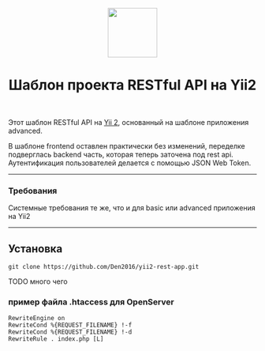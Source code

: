 <p align="center">
    <a href="https://github.com/yiisoft" target="_blank">
        <img src="https://avatars0.githubusercontent.com/u/993323" height="100px">
    </a>
    <h1 align="center">Шаблон проекта RESTful API на Yii2</h1>
    <br>
</p>

Этот шаблон RESTful API на [Yii 2](http://www.yiiframework.com/), 
основанный на шаблоне приложения advanced. 

В шаблоне frontend оставлен практически без изменений, переделке подверглась
backend часть, которая теперь заточена под rest api. Аутентификация пользователей
делается с помощью JSON Web Token.

---
### Требования

Системные требования те же, что и для basic или advanced приложения на Yii2

---
## Установка

~~~ 
git clone https://github.com/Den2016/yii2-rest-app.git 
~~~

TODO много чего


### пример файла .htaccess для OpenServer

~~~
RewriteEngine on
RewriteCond %{REQUEST_FILENAME} !-f
RewriteCond %{REQUEST_FILENAME} !-d
RewriteRule . index.php [L]
~~~
